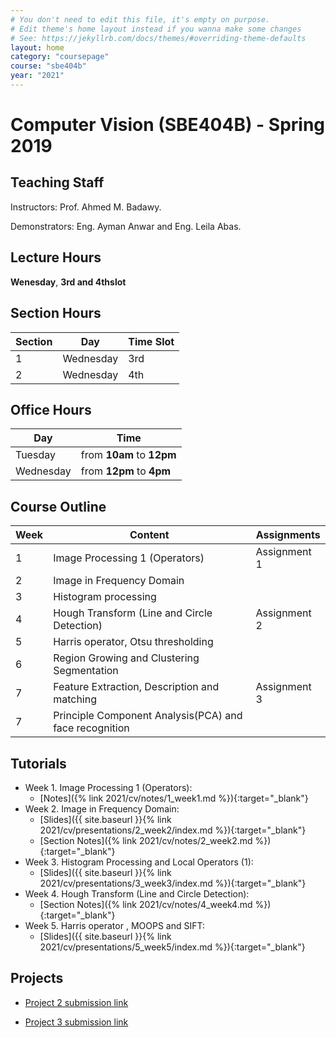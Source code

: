 ```yaml
---
# You don't need to edit this file, it's empty on purpose.
# Edit theme's home layout instead if you wanna make some changes
# See: https://jekyllrb.com/docs/themes/#overriding-theme-defaults
layout: home
category: "coursepage"
course: "sbe404b"
year: "2021"
---
```

# Computer Vision \(SBE404B\) - Spring 2019

## Teaching Staff

Instructors: Prof. Ahmed M. Badawy.

Demonstrators: Eng. Ayman Anwar and Eng. Leila Abas.

## Lecture Hours

**Wenesday**, **3rd and 4thslot**

## Section Hours

| Section | Day | Time Slot |
|---------|-----|-----------|
|   1     | Wednesday | 3rd |
|   2     | Wednesday | 4th |

## Office Hours

| Day | Time |
|-----|-----------|
| Tuesday | from **10am** to **12pm** |
| Wednesday | from **12pm** to **4pm** |


## Course Outline

| Week | Content |  Assignments
|------|-----------------|-----|
|   1  | Image Processing 1 (Operators) | Assignment 1 |
|   2  | Image in Frequency Domain |   |
|   3  | Histogram processing |   |
|   4  | Hough Transform (Line and Circle Detection) | Assignment 2 |
|   5  | Harris operator, Otsu thresholding |   |
|   6  | Region Growing and Clustering Segmentation |   |
|   7  | Feature Extraction, Description and matching | Assignment 3  |
|   7  | Principle Component Analysis(PCA) and face recognition |   |

## Tutorials

* Week 1. Image Processing 1 (Operators):
    * [Notes]({% link 2021/cv/notes/1_week1.md %}){:target="_blank"}
* Week 2. Image in Frequency Domain:
    * [Slides]({{ site.baseurl }}{% link 2021/cv/presentations/2_week2/index.md %}){:target="_blank"}
    * [Section Notes]({% link 2021/cv/notes/2_week2.md %}){:target="_blank"}
* Week 3. Histogram Processing and Local Operators (1):
    * [Slides]({{ site.baseurl }}{% link 2021/cv/presentations/3_week3/index.md %}){:target="_blank"}
* Week 4. Hough Transform (Line and Circle Detection):
    * [Section Notes]({% link 2021/cv/notes/4_week4.md %}){:target="_blank"}
* Week 5. Harris operator , MOOPS and SIFT:
    * [Slides]({{ site.baseurl }}{% link 2021/cv/presentations/5_week5/index.md %}){:target="_blank"}


<!-- * Week 5. Harris operator, Otsu thresholding, and Revision:
    * [Slides]({{ site.baseurl }}{% link 2021/cv/presentations/5_week5/index.md %}){:target="_blank"}
* Week 6. Region Growing and Clustering Segmentation:
    * [Section Notes]({% link 2021/cv/notes/6_week6.md %}){:target="_blank"}
* Week 7. Feature Extraction, Description and matching:
    * [Section Notes]({% link 2021/cv/notes/7_week7.md %}){:target="_blank"}
* Week 8. Principle Component Analysis(PCA) and face recognition:
    * [Section Notes]({% link 2021/cv/notes/8_week8.md %}){:target="_blank"} -->

## Projects

* [Project 2 submission link](https://classroom.github.com/g/ynU7WKPO)

* [Project 3 submission link](https://classroom.github.com/g/WskAC5d9)
